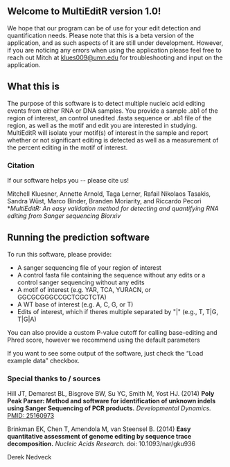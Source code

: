 ## Welcome to MultiEditR version 1.0!

We hope that our program can be of use for your edit detection and quantification needs. Please note that this is a beta version of the application, and as such aspects of it are still under development. However, if you are noticing any errors when using the application please feel free to reach out Mitch at klues009@umn.edu for troubleshooting and input on the application.

## What this is

The purpose of this software is to detect multiple nucleic acid editing events from either RNA or DNA samples. You provide a sample .ab1 of the region of interest, an control unedited .fasta sequence or .ab1 file of the region, as well as the motif and edit you are interested in studying. MultiEditR will isolate your motif(s) of interest in the sample and report whether or not significant editing is detected as well as a measurement of the percent editing in the motif of interest. 

### Citation

If our software helps you -- please cite us!

Mitchell Kluesner, Annette Arnold, Taga Lerner, Rafail Nikolaos Tasakis, Sandra Wüst, Marco Binder, Branden Moriarity, and Riccardo Pecori **MultiEditR:  An easy validation method for detecting and quantifying RNA editing from Sanger sequencing* *Biorxiv*

## Running the prediction software

To run this software, please provide:

*   A sanger sequencing file of your region of interest
*   A control fasta file containing the sequence without any edits or a control sanger sequencing without any edits
*	A motif of interest (e.g. YAR, TCA, YURACN, or GGCGCGGGCCGCTCGCTCTA)
*	A WT base of interest (e.g. A, C, G, or T)
*	Edits of interest, which if theres multiple separated by "|" (e.g., T, T|G, T|G|A)

You can also provide a custom P-value cutoff for calling base-editing and Phred score, however we recommend using the default parameters

If you want to see some output of the software, just check the “Load example data” checkbox.

### Special thanks to / sources

Hill JT, Demarest BL, Bisgrove BW, Su YC, Smith M, Yost HJ. (2014) **Poly Peak Parser: Method and software for identification of unknown indels using Sanger Sequencing of PCR products.** *Developmental Dynamics.* [PMID: 25160973](http://www.ncbi.nlm.nih.gov/pubmed/25160973)

Brinkman EK, Chen T, Amendola M, van Steensel B. (2014) **Easy quantitative assessment of genome editing by sequence trace decomposition.** *Nucleic Acids Research.* doi: 10.1093/nar/gku936

Derek Nedveck


